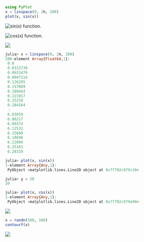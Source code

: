




````julia
using PyPlot
x = linspace(0, 2π, 200)
plot(x, sin(x))
````


![sin(x) function.](figures/pyplot_formats_sin_fun_1.png)



![cos(x) function.](figures/pyplot_formats_2_1.png)



![](figures/pyplot_formats_cos2_fun_1.png)



````julia
julia> x = linspace(0, 2π, 200)
200-element Array{Float64,1}:
 0.0      
 0.0315738
 0.0631476
 0.0947214
 0.126295 
 0.157869 
 0.189443 
 0.221017 
 0.25259  
 0.284164 
 ⋮        
 6.03059  
 6.06217  
 6.09374  
 6.12532  
 6.15689  
 6.18846  
 6.22004  
 6.25161  
 6.28319  

julia> plot(x, sin(x))
1-element Array{Any,1}:
 PyObject <matplotlib.lines.Line2D object at 0x7f702c979c10>

julia> y = 20
20

julia> plot(x, cos(x))
1-element Array{Any,1}:
 PyObject <matplotlib.lines.Line2D object at 0x7f702c979e90>

````


![](figures/pyplot_formats_4_1.png)



````julia
x = randn(100, 100)
contourf(x)
````


![](figures/pyplot_formats_5_1.png)

